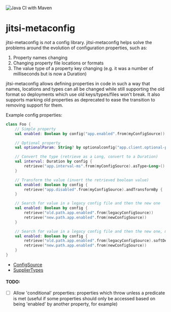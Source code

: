 ![Java CI with Maven](https://github.com/bbaldino/jitsi-metaconfig/workflows/Java%20CI%20with%20Maven/badge.svg)

# jitsi-metaconfig

jitsi-metaconfig is _not_ a config library.  jitsi-metaconfig helps solve the problems around the evolution of configuration properties, such as:

1) Property names changing
1) Changing property file locations or formats
1) The value type of a property key changing (e.g. it was a number of milliseconds but is now a Duration)

jitsi-metaconfig allows defining properties in code in such a way that names, locations and types can all be changed while still supporting the old format so deployments which use old keys/types/files won't break.  It also
supports marking old properties as deprecated to ease the transition to removing support for them.

Example config properties:
```kotlin
class Foo {
    // Simple property
    val enabled: Boolean by config("app.enabled".from(myConfigSource))

    // Optional property
    val optionalParam: String? by optionalconfig("app.client.optional-param".from(myConfigSource))

    // Convert the type (retrieve as a Long, convert to a Duration)
    val interval: Duration by config {
        retrieve("app.interval-ms".from(myConfigSource).asType<Long>().andConvertBy(Duration::ofMillis))
    }

    // Transform the value (invert the retrieved boolean value)
    val enabled: Boolean by config {
        retrieve("app.disabled".from(myConfigSource).andTransformBy { !it })
    }

    // Search for value in a legacy config file and then the new one
    val enabled: Boolean by config {
        retrieve("old.path.app.enabled".from(legacyConfigSource))
        retrieve("new.path.app.enabled".from(newConfigSource))
    }

    // Search for value in a legacy config file and then the new one, mark the old one as deprecated
    val enabled: Boolean by config {
        retrieve("old.path.app.enabled".from(legacyConfigSource).softDeprecated("use 'new.path.app.enabled' in new config source")
        retrieve("new.path.app.enabled".from(newConfigSource))
    }
}
```

- [ConfigSource](docs/ConfigSource.md)
- [SupplierTypes](docs/SupplierTypes.md)

#### TODO:
- [ ] Allow 'conditional' properties: properties which throw unless a predicate is met (useful if some properties should only be accessed based on being 'enabled' by another property, for example)

